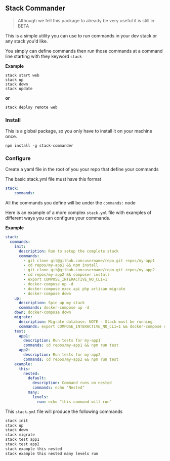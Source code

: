 ## Stack Commander

> Although we fell this package to already be very useful it is still in BETA

This is a simple utility you can use to run commands in your dev stack or any stack you'd like.

You simply can define commands then run those commands at a command line starting with they keyword `stack`

**Example**

```
stack start web
stack up
stack down
stack update
```

**or**

```
stack deploy remote web
```

### Install

This is a global package, so you only have to install it on your machine once.

```
npm install -g stack-commander
```

### Configure

Create a yaml file in the root of you your repo that define your commands

The basic stack.yml file must have this format

```yaml
stack:
    commands:
```

All the commands you define will be under the `commands:` node

Here is an example of a more complex `stack.yml` file with examples of different ways you can configure your commands.

**Example**

```yaml
stack:
  commands:
    init:
      description: Run to setup the complete stack
      commands:
        - git clone git@github.com:username/repo.git repos/my-app1
        - cd repos/my-app1 && npm install
        - git clone git@github.com:username/repo.git repos/my-app2
        - cd repos/my-app2 && composer install
        - export COMPOSE_INTERACTIVE_NO_CLI=1
        - docker-compose up -d
        - docker-compose exec api php artisan migrate
        - docker-compose down
    up:
      description: Spin up my stack
      commmands: docker-compose up -d
    down: docker-compose down
    migrate:
      description: Migrate database. NOTE - Stack must be running
      commands: export COMPOSE_INTERACTIVE_NO_CLI=1 && docker-compose exec my-app2 php artisan migrate
    test:
      app1:
        description: Run tests for my-app1
        commands: cd repos/my-app1 && npm run test
      app2:
        description: Run tests for my-app2
        commands: cd repos/my-app2 && npm run test
    example:
      this:
        nested:
          default:
            description: Command runs on nested
            commands: echo "Nested"
          many:
            levels:
              run: echo "this command will run"
```

This `stack.yml` file will produce the following commands

```bash
stack init
stack up
stack down
stack migrate
stack test app1
stack test app2
stack example this nested
stack example this nested many levels run
``` 
